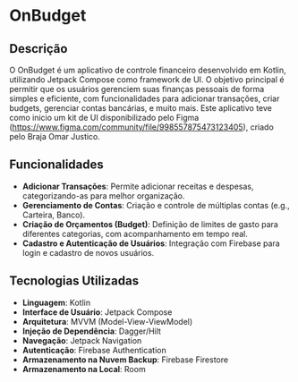 # OnBudget

## Descrição
O OnBudget é um aplicativo de controle financeiro desenvolvido em Kotlin, utilizando Jetpack Compose como framework de UI. O objetivo principal é permitir que os usuários gerenciem suas finanças pessoais de forma simples e eficiente, com funcionalidades para adicionar transações, criar budgets, gerenciar contas bancárias, e muito mais.
Este aplicativo teve como inicio um kit de UI disponibilizado pelo Figma (https://www.figma.com/community/file/998557875473123405), criado pelo Braja Omar Justico.

## Funcionalidades
- **Adicionar Transações**: Permite adicionar receitas e despesas, categorizando-as para melhor organização.
- **Gerenciamento de Contas**: Criação e controle de múltiplas contas (e.g., Carteira, Banco).
- **Criação de Orçamentos (Budget)**: Definição de limites de gasto para diferentes categorias, com acompanhamento em tempo real.
- **Cadastro e Autenticação de Usuários**: Integração com Firebase para login e cadastro de novos usuários.

## Tecnologias Utilizadas
- **Linguagem**: Kotlin
- **Interface de Usuário**: Jetpack Compose
- **Arquitetura**: MVVM (Model-View-ViewModel)
- **Injeção de Dependência**: Dagger/Hilt
- **Navegação**: Jetpack Navigation
- **Autenticação**: Firebase Authentication
- **Armazenamento na Nuvem Backup**: Firebase Firestore
- **Armazenamento na Local**: Room
